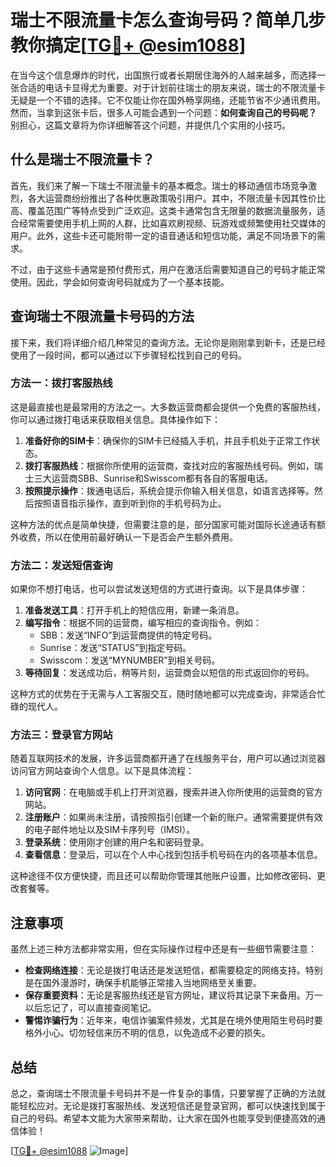 # 瑞士不限流量卡怎么查询号码？简单几步教你搞定[[TG💪+ @esim1088](https://t.me/s/esim1088)]

在当今这个信息爆炸的时代，出国旅行或者长期居住海外的人越来越多，而选择一张合适的电话卡显得尤为重要。对于计划前往瑞士的朋友来说，瑞士的不限流量卡无疑是一个不错的选择。它不仅能让你在国外畅享网络，还能节省不少通讯费用。然而，当拿到这张卡后，很多人可能会遇到一个问题：**如何查询自己的号码呢？** 别担心，这篇文章将为你详细解答这个问题，并提供几个实用的小技巧。

## 什么是瑞士不限流量卡？

首先，我们来了解一下瑞士不限流量卡的基本概念。瑞士的移动通信市场竞争激烈，各大运营商纷纷推出了各种优惠政策吸引用户。其中，不限流量卡因其性价比高、覆盖范围广等特点受到广泛欢迎。这类卡通常包含无限量的数据流量服务，适合经常需要使用手机上网的人群，比如喜欢刷视频、玩游戏或频繁使用社交媒体的用户。此外，这些卡还可能附带一定的语音通话和短信功能，满足不同场景下的需求。

不过，由于这些卡通常是预付费形式，用户在激活后需要知道自己的号码才能正常使用。因此，学会如何查询号码就成为了一个基本技能。

## 查询瑞士不限流量卡号码的方法

接下来，我们将详细介绍几种常见的查询方法。无论你是刚刚拿到新卡，还是已经使用了一段时间，都可以通过以下步骤轻松找到自己的号码。

### 方法一：拨打客服热线

这是最直接也是最常用的方法之一。大多数运营商都会提供一个免费的客服热线，你可以通过拨打电话来获取相关信息。具体操作如下：

1. **准备好你的SIM卡**：确保你的SIM卡已经插入手机，并且手机处于正常工作状态。
2. **拨打客服热线**：根据你所使用的运营商，查找对应的客服热线号码。例如，瑞士三大运营商SBB、Sunrise和Swisscom都有各自的客服电话。
3. **按照提示操作**：拨通电话后，系统会提示你输入相关信息，如语言选择等。然后按照语音指示操作，直到听到你的手机号码为止。

这种方法的优点是简单快捷，但需要注意的是，部分国家可能对国际长途通话有额外收费，所以在使用前最好确认一下是否会产生额外费用。

### 方法二：发送短信查询

如果你不想打电话，也可以尝试发送短信的方式进行查询。以下是具体步骤：

1. **准备发送工具**：打开手机上的短信应用，新建一条消息。
2. **编写指令**：根据不同的运营商，编写相应的查询指令。例如：
   - SBB：发送“INFO”到运营商提供的特定号码。
   - Sunrise：发送“STATUS”到指定号码。
   - Swisscom：发送“MYNUMBER”到相关号码。
3. **等待回复**：发送成功后，稍等片刻，运营商会以短信的形式返回你的号码。

这种方式的优势在于无需与人工客服交互，随时随地都可以完成查询，非常适合忙碌的现代人。

### 方法三：登录官方网站

随着互联网技术的发展，许多运营商都开通了在线服务平台，用户可以通过浏览器访问官方网站查询个人信息。以下是具体流程：

1. **访问官网**：在电脑或手机上打开浏览器，搜索并进入你所使用的运营商的官方网站。
2. **注册账户**：如果尚未注册，请按照指引创建一个新的账户。通常需要提供有效的电子邮件地址以及SIM卡序列号（IMSI）。
3. **登录系统**：使用刚才创建的用户名和密码登录。
4. **查看信息**：登录后，可以在个人中心找到包括手机号码在内的各项基本信息。

这种途径不仅方便快捷，而且还可以帮助你管理其他账户设置，比如修改密码、更改套餐等。

## 注意事项

虽然上述三种方法都非常实用，但在实际操作过程中还是有一些细节需要注意：

- **检查网络连接**：无论是拨打电话还是发送短信，都需要稳定的网络支持。特别是在国外漫游时，确保手机能够正常接入当地网络至关重要。
- **保存重要资料**：无论是客服热线还是官方网址，建议将其记录下来备用。万一以后忘记了，可以直接查阅笔记。
- **警惕诈骗行为**：近年来，电信诈骗案件频发，尤其是在境外使用陌生号码时要格外小心。切勿轻信来历不明的信息，以免造成不必要的损失。

## 总结

总之，查询瑞士不限流量卡号码并不是一件复杂的事情，只要掌握了正确的方法就能轻松应对。无论是拨打客服热线、发送短信还是登录官网，都可以快速找到属于自己的号码。希望本文能为大家带来帮助，让大家在国外也能享受到便捷高效的通信体验！

[[TG💪+ @esim1088](https://t.me/s/esim1088) ![Image](https://i.postimg.cc/4NQfJmqS/Snipaste-2025-05-13-00-14-12.png)]